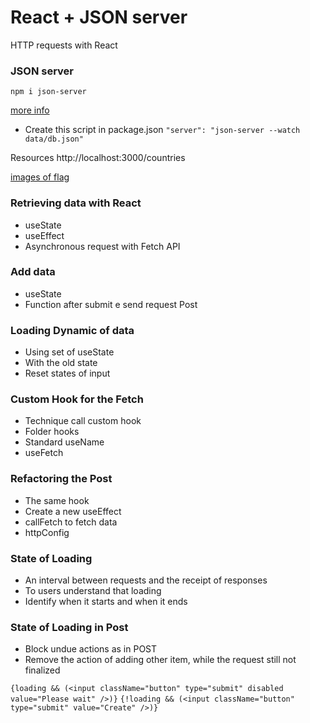 # React + JSON server
HTTP requests with React

### JSON server
`npm i json-server`

[more info](https://github.com/typicode/json-server)

- Create this script in package.json
`"server": "json-server --watch data/db.json"`

Resources
  http://localhost:3000/countries

[images of flag](https://www.countryflags.com/)


### Retrieving data with React
- useState 
- useEffect 
- Asynchronous request with Fetch API

### Add data
- useState 
- Function after submit e send request Post

### Loading Dynamic of data
- Using set of useState
- With the old state
- Reset states of input

### Custom Hook for the Fetch
- Technique call custom hook
- Folder hooks
- Standard useName
- useFetch

### Refactoring the Post
- The same hook
- Create a new useEffect
- callFetch to fetch data
- httpConfig

### State of Loading 
- An interval between requests and the receipt of responses
- To users understand that loading
- Identify when it starts and when it ends


### State of Loading in Post 
- Block undue actions as in POST
- Remove the action of adding other item, while the request still not finalized

`{loading && (<input className="button" type="submit" disabled value="Please wait" />)}`
`{!loading && (<input className="button" type="submit" value="Create" />)}`